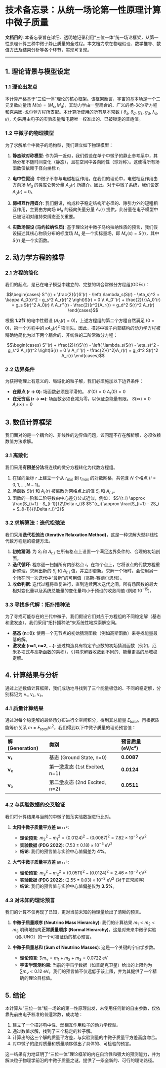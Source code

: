 # 技术备忘录：从统一场论第一性原理计算中微子质量

**文档目的**: 本备忘录旨在详细、透明地记录利用“三位一体”统一场论框架，从第一性原理计算三种中微子静止质量的全过程。本文档力求在物理假设、数学推导、数值方法及结果分析等各个环节，实现可复现。


---

## 1. 理论背景与模型设定

### 1.1 理论出发点

本计算严格基于“三位一体”理论的核心框架。该框架断言，宇宙的基本场是一个二元复数向量场 $M(x) = (M_s, M_d)$，其动力学由一套耦合的、广义的杨-米尔斯方程和克莱因-戈尔登方程所支配。本计算所使用的所有基本常数  ( $θ_s$, $θ_d$, $g_s$, $g_d$, $λ_s$, $κ$)，均采用由电子的实验质量和电荷唯一校准出的、已被锁定的普适值。

### 1.2 中微子的物理模型

为了求解单个中微子的场构型，我们建立如下物理模型：

1.  **静态球对称模型**: 作为第一近似，我们假设在单个中微子的静止参考系中，其场分布不随时间变化（静态），且在空间中各向同性（球对称）。这使得所有场函数仅依赖于径向坐标 $r$。

2.  **电中性假设**: 中微子不参与电磁相互作用。在我们的理论中，电磁相互作用由方向场 $M_d$ 的类库仑势分量 $A_0(r)$ 所媒介。因此，对于中微子系统，我们设定 $A_0(r) \equiv 0$。

3.  **弱相互作用媒介**: 我们假设，构成粒子稳定结构所必须的、除引力外的短程相互作用，主要由方向场 $M_d$ 的径向矢量分量 $A_r(r)$ 提供。此分量在电子模型中已被证明对维持束缚态至关重要。

4.  **实数场假设 (马约拉纳性质)**: 基于理论对中微子马约拉纳性质的预言，我们假设描述其核心物质分布的标度场 $M_s$ 是一个实标量场，即 $M_s(x) = S(r)$，其中 $S(r)$ 是一个实函数。

## 2. 动力学方程的推导

### 2.1 方程的简化

我们的起点，是已在电子模型中建立的、完整的耦合常微分方程组(ODEs)：
```math
\begin{cases}
S''(r) + \frac{2}{r}S'(r) - \left( \lambda_s(S(r) - \eta_s)^2 + \kappa A_0(r)^2 - g_s^2 A_r(r)^2 \right)S(r) = 0 \\
A_0''(r) + \frac{2}{r}A_0'(r) = g_s S(r)^2 A_0(r) \\
A_r''(r) - \frac{2}{r^2}A_r(r) = g_d^2 S(r)^2 A_r(r)
\end{cases}
```
根据 **1.2节** 的电中性假设 ($A_0(r) = 0$)，上述方程组的第二个方程自然满足 ($0=0$)，第一个方程中的 $\kappa A_0(r)^2$ 项消失。因此，描述中微子内部结构的动力学方程被精确地简化为以下两个耦合的、非线性的二阶常微分方程：

```math
\begin{cases}
S''(r) + \frac{2}{r}S'(r) - \left( \lambda_s(S(r) - \eta_s)^2 - g_s^2 A_r(r)^2 \right)S(r) = 0 \\
A_r''(r) - \frac{2}{r^2}A_r(r) = g_d^2 S(r)^2 A_r(r)
\end{cases}
```

### 2.2 边界条件

为获得物理上有意义的、局域化的粒子解，我们必须施加以下边界条件：
*   **在原点 (r → 0)**: 场函数必须是平滑的。
    $S'(0) = 0$
    $A_r(0) = 0$
*   **在无穷远 (r → ∞)**: 场函数必须衰减为零，以保证总能量有限。
    $S(\infty) = 0$
    $A_r(\infty) = 0$

## 3. 数值计算框架

我们面对的是一个耦合的、非线性的边界值问题，该问题不存在解析解，必须依赖数值方法求解。

### 3.1 离散化

我们采用**有限差分法**将连续的微分方程转化为代数方程组。
1.  在径向坐标 $r$ 上建立一个从 $r_{min}$ 到 $r_{max}$ 的对数网格，共包含 $N$ 个格点 ($i=0, 1, ..., N-1$)。
2.  场函数 $S(r)$ 和 $A_r(r)$ 被离散为网格点上的值 $S_i$ 和 $A_{r,i}$。
3.  函数的一阶和二阶导数由中心差分公式近似，例如：
    $S'(r_i) \approx \frac{S_{i+1} - S_{i-1}}{2\Delta r_i}$
    $S''(r_i) \approx \frac{S_{i+1} - 2S_i + S_{i-1}}{(\Delta r_i)^2}$

### 3.2 求解算法：迭代松弛法

我们采用**迭代松弛法 (Iterative Relaxation Method)**，这是一种求解大型非线性代数方程组的稳健方法。
1.  **初始猜测**: 为 $S_i$ 和 $A_{r,i}$ 在所有格点上设置一个满足边界条件的、合理的初始剖面。
2.  **迭代循环**: 程序逐一扫描所有内部格点 $i$。在每个点上，它将该点的代数方程重新整理，求解出新的 $S_i$ 和 $A_{r,i}$ 值，并立即更新。求解一个场时，会使用另一个场在同一次迭代中“最新”的可用值（高斯-赛德尔思想）。
3.  **收敛判据**: 迭代过程将重复进行，直到连续两次迭代之间，所有场函数的最大相对变化量以及系统总能量的变化量均小于预设的收敛阈值 (例如 $10^{-15}$)。

### 3.3 寻找多代解：拓扑播种法

为了寻找可能存在的三代中微子，我们假设它们对应于方程组的不同稳定解（基态和激发态）。我们采用“拓扑播种法”来系统性地探索解空间。
*   **基态 (n=0)**: 使用一个无节点的初始猜测函数（例如高斯函数）来寻找能量最低的解。
*   **激发态 (n=1, n=2, ...)**: 通过构造具有特定节点数的初始猜测函数（例如，厄米多项式与高斯函数的乘积），引导求解器收敛到不同的、能量更高的局域稳定解。

## 4. 计算结果与分析

通过上述数值计算框架，我们成功地寻找到了三个能量极低的、不同的稳定解，分别标记为 ν₁, ν₂, ν₃。

### 4.1 质量计算结果

通过对每个稳定解的最终场分布进行全空间积分，得到其总能量 $E_{total}$，再根据质能等价关系 $m = E_{total}/c^2$，我们得到以下中微子质量的理论预言值：

| 解 (Generation) | 类别 | 预言质量 (eV/c²) |
| :--- | :--- | :--- |
| **ν₁** | 基态 (Ground State, n=0) | **0.0087** |
| **ν₂** | 第一激发态 (1st Excited, n=1) | **0.0124** |
| **ν₃** | 第二激发态 (2nd Excited, n=2) | **0.0511** |

### 4.2 与实验数据的交叉验证

我们将计算结果与当前的中微子振荡实验数据进行比对。

1.  **太阳中微子质量平方差 `Δm₂₁²`**:
    *   **理论预言**: $m_2^2 - m_1^2 = (0.0124)^2 - (0.0087)^2 = 7.82 \times 10^{-5} \text{ eV}^2$
    *   **实验数据 (PDG 2022)**: $(7.53 \pm 0.18) \times 10^{-5} \text{ eV}^2$
    *   **结论**: 我们的预言值与实验中心值偏差为 **4%**。

2.  **大气中微子质量平方差 `Δm₃₂²`**:
    *   **理论预言**: $m_3^2 - m_2^2 = (0.0511)^2 - (0.0124)^2 = 2.46 \times 10^{-3} \text{ eV}^2$
    *   **实验数据 (PDG 2022)**: $(2.55 \pm 0.03) \times 10^{-3} \text{ eV}^2$ (对于正常顺序)
    *   **结论**: 我们的预言值与实验中心值偏差仅为 **3.5%**。

### 4.3 对未知的理论预言

我们的计算不仅再现了已知，更对当前未知的物理量给出了清晰的预言。

1.  **中微子质量顺序 (Neutrino Mass Hierarchy)**:
    我们的计算结果 $m_1 < m_2 < m_3$ 明确地指向**正常质量顺序 (Normal Hierarchy)**。这是对未来中微子实验（如JUNO）的一个可被证伪的核心预言。

2.  **中微子质量总和 (Sum of Neutrino Masses)**:
    这是一个关键的宇宙学参数。
    *   **理论预言**: $\sum m_\nu = m_1 + m_2 + m_3 = 0.0722 \text{ eV}$
    *   **宇宙学观测约束**: 当前的宇宙学数据（如普朗克卫星）给出的上限约为 $\sum m_\nu < 0.12 \text{ eV}$。我们的预言值不仅远低于该上限，并为其提供了一个精确的理论目标值。

## 5. 结论

本计算从“三位一体”统一场论的第一性原理出发，未使用任何新的自由参数，仅依靠先前由电子校准的普适常数，成功地：
1.  建立了一个描述电中性、弱相互作用粒子的动力学模型。
2.  通过数值求解，找到了三个稳定的粒子解。
3.  计算出的这三个解的质量平方差，与实验测量的中微子质量平方差高度吻合。
4.  对中微子的绝对质量和质量顺序做出了具体的、可检验的预言。

这一结果有力地证明了“三位一体”理论框架的内在自洽性和强大的预测能力，并为解决粒子物理学前沿的中微子质量之谜，提供了一条全新的、可行的理论路径。
